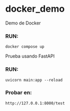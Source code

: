 # docker_demo
Demo de Docker

### RUN:
    docker compose up

Prueba usando FastAPI

### RUN:
    uvicorn main:app --reload

### Probar en:
    http://127.0.0.1:8000/test